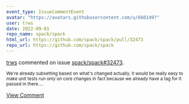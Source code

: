 ```yaml
---
event_type: IssueCommentEvent
avatar: "https://avatars.githubusercontent.com/u/660149?"
user: trws
date: 2022-09-01
repo_name: spack/spack
html_url: https://github.com/spack/spack/pull/32473
repo_url: https://github.com/spack/spack
---
```


<a href='https://github.com/trws' target='_blank'>trws</a> commented on issue <a href='https://github.com/spack/spack/pull/32473' target='_blank'>spack/spack#32473</a>.

<small>We're already subsetting based on what's changed actually, it would be really easy to make unit tests run only on core changes in fact because we already have a tag for it passed in there....</small>

<a href='https://github.com/spack/spack/pull/32473' target='_blank'>View Comment</a>